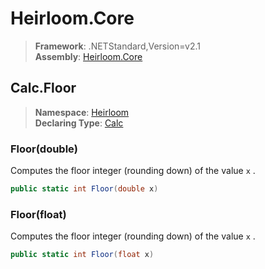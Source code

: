 # Heirloom.Core

> **Framework**: .NETStandard,Version=v2.1  
> **Assembly**: [Heirloom.Core][0]  

## Calc.Floor

> **Namespace**: [Heirloom][0]  
> **Declaring Type**: [Calc][1]  

### Floor(double)

Computes the floor integer (rounding down) of the value `x` .

```cs
public static int Floor(double x)
```

### Floor(float)

Computes the floor integer (rounding down) of the value `x` .

```cs
public static int Floor(float x)
```

[0]: ../../../Heirloom.Core.md
[1]: ../Calc.md
